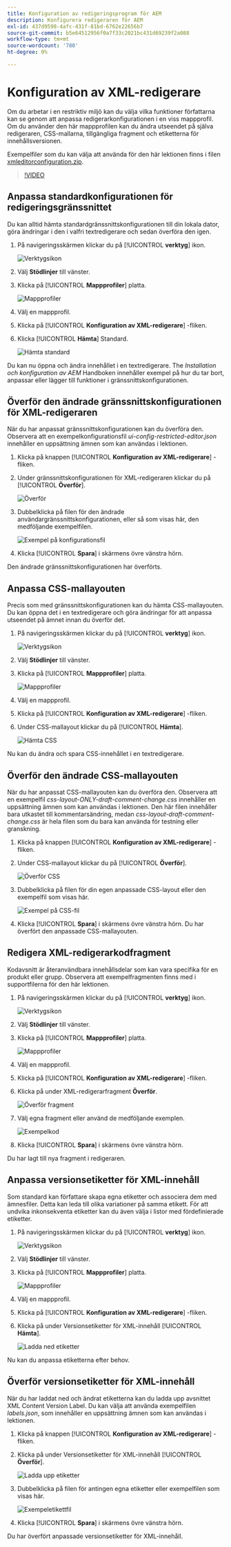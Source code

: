 ```yaml
---
title: Konfiguration av redigeringsprogram för AEM
description: Konfigurera redigeraren för AEM
exl-id: 437d9598-4afc-431f-81bd-6762e22656b7
source-git-commit: b5e64512956f0a7f33c2021bc431d69239f2a088
workflow-type: tm+mt
source-wordcount: '780'
ht-degree: 0%

---
```


# Konfiguration av XML-redigerare

Om du arbetar i en restriktiv miljö kan du välja vilka funktioner författarna kan se genom att anpassa redigerarkonfigurationen i en viss mappprofil. Om du använder den här mappprofilen kan du ändra utseendet på själva redigeraren, CSS-mallarna, tillgängliga fragment och etiketterna för innehållsversionen.

Exempelfiler som du kan välja att använda för den här lektionen finns i filen [xmleditorconfiguration.zip](assets/xmleditorconfiguration.zip).

>[!VIDEO](https://video.tv.adobe.com/v/342762)

## Anpassa standardkonfigurationen för redigeringsgränssnittet

Du kan alltid hämta standardgränssnittskonfigurationen till din lokala dator, göra ändringar i den i valfri textredigerare och sedan överföra den igen.

1. På navigeringsskärmen klickar du på [!UICONTROL **verktyg**] ikon.

   ![Verktygsikon](images/reuse/tools-icon.png)

2. Välj **Stödlinjer** till vänster.

3. Klicka på [!UICONTROL **Mappprofiler**] platta.

   ![Mappprofiler](images/reuse/folder-profiles-tile.png)

4. Välj en mappprofil.

5. Klicka på [!UICONTROL **Konfiguration av XML-redigerare**] -fliken.

6. Klicka [!UICONTROL **Hämta**] Standard.

   ![Hämta standard](images/lesson-4/download-default.png)

Du kan nu öppna och ändra innehållet i en textredigerare. The _Installation och konfiguration av AEM_ Handboken innehåller exempel på hur du tar bort, anpassar eller lägger till funktioner i gränssnittskonfigurationen.

## Överför den ändrade gränssnittskonfigurationen för XML-redigeraren

När du har anpassat gränssnittskonfigurationen kan du överföra den. Observera att en exempelkonfigurationsfil _ui-config-restricted-editor.json_ innehåller en uppsättning ämnen som kan användas i lektionen.

1. Klicka på knappen [!UICONTROL **Konfiguration av XML-redigerare**] -fliken.

2. Under gränssnittskonfigurationen för XML-redigeraren klickar du på [!UICONTROL **Överför**].

   ![Överför](images/lesson-4/upload.png)

3. Dubbelklicka på filen för den ändrade användargränssnittskonfigurationen, eller så som visas här, den medföljande exempelfilen.

   ![Exempel på konfigurationsfil](images/lesson-4/sample-config-file.png)

4. Klicka [!UICONTROL **Spara**] i skärmens övre vänstra hörn.

Den ändrade gränssnittskonfigurationen har överförts.

## Anpassa CSS-mallayouten

Precis som med gränssnittskonfigurationen kan du hämta CSS-mallayouten. Du kan öppna det i en textredigerare och göra ändringar för att anpassa utseendet på ämnet innan du överför det.

1. På navigeringsskärmen klickar du på [!UICONTROL **verktyg**] ikon.

   ![Verktygsikon](images/reuse/tools-icon.png)

2. Välj **Stödlinjer** till vänster.

3. Klicka på [!UICONTROL **Mappprofiler**] platta.

   ![Mappprofiler](images/reuse/folder-profiles-tile.png)

4. Välj en mappprofil.

5. Klicka på [!UICONTROL **Konfiguration av XML-redigerare**] -fliken.

6. Under CSS-mallayout klickar du på [!UICONTROL **Hämta**].

   ![Hämta CSS](images/lesson-4/download-css.png)

Nu kan du ändra och spara CSS-innehållet i en textredigerare.

## Överför den ändrade CSS-mallayouten

När du har anpassat CSS-mallayouten kan du överföra den. Observera att en exempelfil _css-layout-ONLY-draft-comment-change.css_ innehåller en uppsättning ämnen som kan användas i lektionen. Den här filen innehåller bara utkastet till kommentarsändring, medan _css-layout-draft-comment-change.css_ är hela filen som du bara kan använda för testning eller granskning.

1. Klicka på knappen [!UICONTROL **Konfiguration av XML-redigerare**] -fliken.

2. Under CSS-mallayout klickar du på [!UICONTROL **Överför**].

   ![Överför CSS](images/lesson-4/upload-css.png)

3. Dubbelklicka på filen för din egen anpassade CSS-layout eller den exempelfil som visas här.

   ![Exempel på CSS-fil](images/lesson-4/sample-css-file.png)

4. Klicka [!UICONTROL **Spara**] i skärmens övre vänstra hörn.
Du har överfört den anpassade CSS-mallayouten.

## Redigera XML-redigerarkodfragment

Kodavsnitt är återanvändbara innehållsdelar som kan vara specifika för en produkt eller grupp. Observera att exempelfragmenten finns med i supportfilerna för den här lektionen.

1. På navigeringsskärmen klickar du på [!UICONTROL **verktyg**] ikon.

   ![Verktygsikon](images/reuse/tools-icon.png)

2. Välj **Stödlinjer** till vänster.

3. Klicka på [!UICONTROL **Mappprofiler**] platta.

   ![Mappprofiler](images/reuse/folder-profiles-tile.png)

4. Välj en mappprofil.

5. Klicka på [!UICONTROL **Konfiguration av XML-redigerare**] -fliken.

6. Klicka på under XML-redigerarfragment **Överför**.

   ![Överför fragment](images/lesson-4/upload-snippets.png)

7. Välj egna fragment eller använd de medföljande exemplen.

   ![Exempelkod](images/lesson-4/sample-snippet.png)

8. Klicka [!UICONTROL **Spara**] i skärmens övre vänstra hörn.

Du har lagt till nya fragment i redigeraren.

## Anpassa versionsetiketter för XML-innehåll

Som standard kan författare skapa egna etiketter och associera dem med ämnesfiler. Detta kan leda till olika variationer på samma etikett. För att undvika inkonsekventa etiketter kan du även välja i listor med fördefinierade etiketter.

1. På navigeringsskärmen klickar du på [!UICONTROL **verktyg**] ikon.

   ![Verktygsikon](images/reuse/tools-icon.png)

2. Välj **Stödlinjer** till vänster.

3. Klicka på [!UICONTROL **Mappprofiler**] platta.

   ![Mappprofiler](images/reuse/folder-profiles-tile.png)

4. Välj en mappprofil.

5. Klicka på [!UICONTROL **Konfiguration av XML-redigerare**] -fliken.

6. Klicka på under Versionsetiketter för XML-innehåll [!UICONTROL **Hämta**].

   ![Ladda ned etiketter](images/lesson-4/download-labels.png)

Nu kan du anpassa etiketterna efter behov.

## Överför versionsetiketter för XML-innehåll

När du har laddat ned och ändrat etiketterna kan du ladda upp avsnittet XML Content Version Label. Du kan välja att använda exempelfilen _labels.json_, som innehåller en uppsättning ämnen som kan användas i lektionen.

1. Klicka på knappen [!UICONTROL **Konfiguration av XML-redigerare**] -fliken.

2. Klicka på under Versionsetiketter för XML-innehåll [!UICONTROL **Överför**].

   ![Ladda upp etiketter](images/lesson-4/upload-labels.png)

3. Dubbelklicka på filen för antingen egna etiketter eller exempelfilen som visas här.

   ![Exempeletikettfil](images/lesson-4/sample-labels-file.png)

4. Klicka [!UICONTROL **Spara**] i skärmens övre vänstra hörn.

Du har överfört anpassade versionsetiketter för XML-innehåll.
